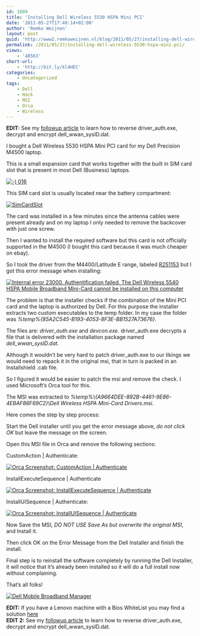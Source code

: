 ```yaml
---
id: 1809
title: 'Installing Dell Wireless 5530 HSPA Mini PCI'
date: '2011-05-27T17:40:14+02:00'
author: 'Remko Weijnen'
layout: post
guid: 'http://www2.remkoweijnen.nl/blog/2011/05/27/installing-dell-wireless-5530-hspa-mini-pci/'
permalink: /2011/05/27/installing-dell-wireless-5530-hspa-mini-pci/
views:
    - '48563'
short-url:
    - 'http://bit.ly/kl4HEC'
categories:
    - Uncategorized
tags:
    - Dell
    - Hack
    - MSI
    - Orca
    - Wireless
---
```


**EDIT:** See my [followup article](http://192.168.40.25:8081/2011/11/13/installing-dell-wireless-5530-hspa-mini-pc-2/) to learn how to reverse driver\_auth.exe, decrypt and encrypt dell\_wwan\_sysID.dat.

I bought a Dell Wireless 5530 HSPA Mini PCI card for my Dell Precision M4500 laptop.

This is a small expansion card that works together with the built in SIM card slot that is present in most Dell (Business) laptops.

[![-) 016](http://192.168.40.25:8081/wp-content/uploads/2011/05/016_thumb.jpg "-) 016")](http://192.168.40.25:8081/wp-content/uploads/2011/05/016.jpg)

This SIM card slot is usually located near the battery compartment:

[![SimCardSlot](http://192.168.40.25:8081/wp-content/uploads/2011/05/SimCardSlot_thumb.png "SimCardSlot")](http://192.168.40.25:8081/wp-content/uploads/2011/05/SimCardSlot.png)

The card was installed in a few minutes since the antenna cables were present already and on my laptop I only needed to remove the backcover with just one screw.

Then I wanted to install the required software but this card is not officially supported in the M4500 (I bought this card because it was much cheaper on ebay).

So I took the driver from the M4400/Latitude E range, labeled [R251153](http://ftp.dell.com/comm/R251153.exe "R251153.exe") but I got this error message when installing:

[![Internal error 23000. Authentification failed. The Dell Wireless 5540 HSPA Mobile Broadband Mini-Card cannot be installed on this computer](http://192.168.40.25:8081/wp-content/uploads/2011/05/image_thumb22.png "Internal error 23000")](http://192.168.40.25:8081/wp-content/uploads/2011/05/image22.png)

The problem is that the installer checks if the combination of the Mini PCI card and the laptop is authorized by Dell. For this purpose the installer extracts two custom executables to the temp folder. In my case the folder was *%temp%{85A2C545-B193-4053-8F3E-BB1527A73676}*.

The files are: *driver\_auth.exe* and *devcon.exe*. driver\_auth.exe decrypts a file that is delivered with the installation package named *dell\_wwan\_sysID.dat*.

Although it wouldn’t be very hard to patch driver\_auth.exe to our likings we would need to repack it in the original msi, that in turn is packed in an Installshield .cab file.

So I figured it would be easier to patch the msi and remove the check. I used Microsoft’s Orca tool for this.

The MSI was extracted to *%temp%\\{A9664DEE-892B-4461-9E86-4EBAF86F69C2}\\Dell Wireless HSPA Mini-Card Drivers.msi*.

Here comes the step by step process:

Start the Dell installer until you get the error message above, *do not click OK* but leave the message on the screen.

Open this MSI file in Orca and remove the following sections:

CustomAction | Authenticate:

[![Orca Screenshot: CustomAction | Authenticate](http://192.168.40.25:8081/wp-content/uploads/2011/05/SNAGHTML15daea8f_thumb.png "Orca Screenshot: CustomAction | Authenticate")](http://192.168.40.25:8081/wp-content/uploads/2011/05/SNAGHTML15daea8f.png)

InstallExecuteSequence | Authenticate

[![Orca Screenshot: InstallExecuteSequence | Authenticate](http://192.168.40.25:8081/wp-content/uploads/2011/05/SNAGHTML15dbdb05_thumb.png "Orca Screenshot: InstallExecuteSequence | Authenticate")](http://192.168.40.25:8081/wp-content/uploads/2011/05/SNAGHTML15dbdb05.png)

InstallUISequence | Authenticate:

[![Orca Screenshot: InstallUISequence | Authenticate](http://192.168.40.25:8081/wp-content/uploads/2011/05/SNAGHTML15e0c0e1_thumb.png "Orca Screenshot: InstallUISequence | Authenticate")](http://192.168.40.25:8081/wp-content/uploads/2011/05/SNAGHTML15e0c0e1.png)

Now Save the MSI, *DO NOT USE Save As but overwrite the original MSI*, and Install it.

Then click OK on the Error Message from the Dell Installer and finish the install.

Final step is to reinstall the software completely by running the Dell Installer, it will notice that it’s already been installed so it will do a full install now without complaining.

That’s all folks!

[![Dell Mobile Broadband Manager](http://192.168.40.25:8081/wp-content/uploads/2011/05/SNAGHTML15e00df7_thumb.png "Dell Mobile Broadband Manager")](http://192.168.40.25:8081/wp-content/uploads/2011/05/SNAGHTML15e00df7.png)

**EDIT:** If you have a Lenovo machine with a Bios WhiteList you may find a solution [here](http://www.sbbala.com/DellWWAN/Whitelist.htm)  
**EDIT 2:** See my [followup article](http://192.168.40.25:8081/2011/11/13/installing-dell-wireless-5530-hspa-mini-pc-2/) to learn how to reverse driver\_auth.exe, decrypt and encrypt dell\_wwan\_sysID.dat.